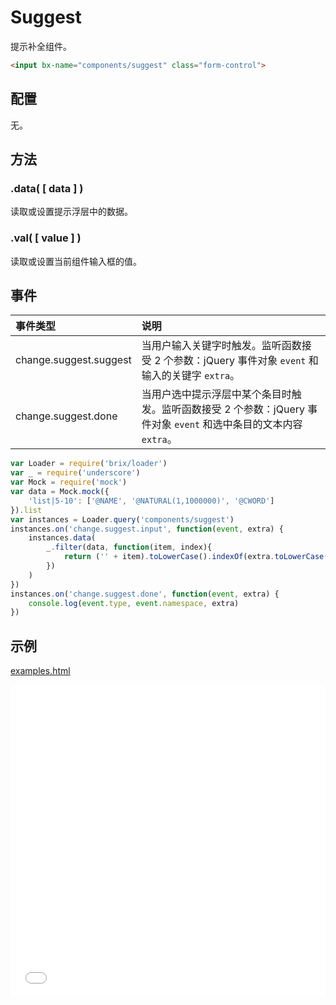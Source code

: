 # Suggest

提示补全组件。

```html
<input bx-name="components/suggest" class="form-control">
```

## 配置

无。

## 方法

### .data( [ data ] )

读取或设置提示浮层中的数据。

### .val( [ value ] )

读取或设置当前组件输入框的值。

## 事件

事件类型               | 说明
:--------------------- | :----------
change.suggest.suggest | 当用户输入关键字时触发。监听函数接受 2 个参数：jQuery 事件对象 `event` 和输入的关键字 `extra`。
change.suggest.done    | 当用户选中提示浮层中某个条目时触发。监听函数接受 2 个参数：jQuery 事件对象 `event` 和选中条目的文本内容 `extra`。

```js
var Loader = require('brix/loader')
var _ = require('underscore')
var Mock = require('mock')
var data = Mock.mock({
    'list|5-10': ['@NAME', '@NATURAL(1,1000000)', '@CWORD']
}).list
var instances = Loader.query('components/suggest')
instances.on('change.suggest.input', function(event, extra) {
    instances.data(
        _.filter(data, function(item, index){
            return ('' + item).toLowerCase().indexOf(extra.toLowerCase()) !== -1
        })
    )
})
instances.on('change.suggest.done', function(event, extra) {
    console.log(event.type, event.namespace, extra)    
})
```

## 示例

[examples.html](./examples.html)

<iframe width="100%" height="500" src="./examples.html" allowfullscreen="allowfullscreen" frameborder="0"></iframe>
